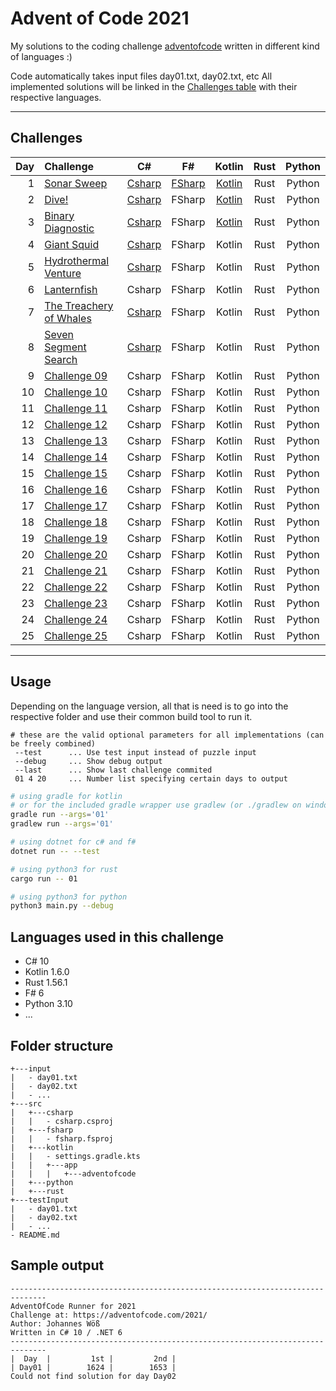 # Advent of Code 2021

My solutions to the coding challenge [adventofcode](https://adventofcode.com/2021) written in different kind of languages :)

Code automatically takes input files day01.txt, day02.txt, etc
All implemented solutions will be linked in the [Challenges table](##Challenges)  with their respective languages.

---

## Challenges

| Day | Challenge | C# | F# | Kotlin | Rust | Python |
| ---: |:---------| :-------:| :-------:| :-------:| :-------:| :-------:|
|  1  | [Sonar Sweep](https://adventofcode.com/2021/day/1) | [Csharp](src/csharp/impl/Day01.cs) | [FSharp](src/fsharp/impl/Day01.fs) | [Kotlin](src/kotlin/app/adventofcode/impl/Day01.kt) | Rust | Python
|  2  | [Dive!](https://adventofcode.com/2021/day/2) | [Csharp](src/csharp/impl/Day02.cs) | FSharp | [Kotlin](src/kotlin/app/adventofcode/impl/Day02.kt) | Rust | Python
|  3  | [Binary Diagnostic](https://adventofcode.com/2021/day/3) | [Csharp](src/csharp/impl/Day03.cs) | FSharp | [Kotlin](src/kotlin/app/adventofcode/impl/Day03.kt) | Rust | Python
|  4  | [Giant Squid](https://adventofcode.com/2021/day/4) | [Csharp](src/csharp/impl/Day04.cs) | FSharp | Kotlin | Rust | Python
|  5  | [Hydrothermal Venture](https://adventofcode.com/2021/day/5) | [Csharp](src/csharp/impl/Day05.cs) | FSharp | Kotlin | Rust | Python
|  6  | [Lanternfish](https://adventofcode.com/2021/day/6) | Csharp | FSharp | Kotlin | Rust | Python
|  7  | [The Treachery of Whales](https://adventofcode.com/2021/day/7) | [Csharp](src/csharp/impl/Day07.cs) | FSharp | Kotlin | Rust | Python
|  8  | [Seven Segment Search](https://adventofcode.com/2021/day/8) | [Csharp](src/csharp/impl/Day08.cs) | FSharp | Kotlin | Rust | Python
|  9  | [Challenge 09](https://adventofcode.com/2021/day/9) | Csharp | FSharp | Kotlin | Rust | Python
| 10  | [Challenge 10](https://adventofcode.com/2021/day/10) | Csharp | FSharp | Kotlin | Rust | Python
| 11  | [Challenge 11](https://adventofcode.com/2021/day/11) | Csharp | FSharp | Kotlin | Rust | Python
| 12  | [Challenge 12](https://adventofcode.com/2021/day/12) | Csharp | FSharp | Kotlin | Rust | Python
| 13  | [Challenge 13](https://adventofcode.com/2021/day/13) | Csharp | FSharp | Kotlin | Rust | Python
| 14  | [Challenge 14](https://adventofcode.com/2021/day/14) | Csharp | FSharp | Kotlin | Rust | Python
| 15  | [Challenge 15](https://adventofcode.com/2021/day/15) | Csharp | FSharp | Kotlin | Rust | Python
| 16  | [Challenge 16](https://adventofcode.com/2021/day/16) | Csharp | FSharp | Kotlin | Rust | Python
| 17  | [Challenge 17](https://adventofcode.com/2021/day/17) | Csharp | FSharp | Kotlin | Rust | Python
| 18  | [Challenge 18](https://adventofcode.com/2021/day/18) | Csharp | FSharp | Kotlin | Rust | Python
| 19  | [Challenge 19](https://adventofcode.com/2021/day/19) | Csharp | FSharp | Kotlin | Rust | Python
| 20  | [Challenge 20](https://adventofcode.com/2021/day/20) | Csharp | FSharp | Kotlin | Rust | Python
| 21  | [Challenge 21](https://adventofcode.com/2021/day/21) | Csharp | FSharp | Kotlin | Rust | Python
| 22  | [Challenge 22](https://adventofcode.com/2021/day/22) | Csharp | FSharp | Kotlin | Rust | Python
| 23  | [Challenge 23](https://adventofcode.com/2021/day/23) | Csharp | FSharp | Kotlin | Rust | Python
| 24  | [Challenge 24](https://adventofcode.com/2021/day/24) | Csharp | FSharp | Kotlin | Rust | Python
| 25  | [Challenge 25](https://adventofcode.com/2021/day/25) | Csharp | FSharp | Kotlin | Rust | Python

---

## Usage

Depending on the language version, all that is need is to go into the respective folder and
use their common build tool to run it.

```
# these are the valid optional parameters for all implementations (can be freely combined)
 --test      ... Use test input instead of puzzle input
 --debug     ... Show debug output
 --last      ... Show last challenge commited
 01 4 20     ... Number list specifying certain days to output 
```
```zsh
# using gradle for kotlin
# or for the included gradle wrapper use gradlew (or ./gradlew on windows)
gradle run --args='01'
gradlew run --args='01'

# using dotnet for c# and f#
dotnet run -- --test

# using python3 for rust
cargo run -- 01

# using python3 for python
python3 main.py --debug
```

## Languages used in this challenge

* C# 10
* Kotlin 1.6.0
* Rust 1.56.1
* F# 6
* Python 3.10
* ...

## Folder structure 

```
+---input
|   - day01.txt
|   - day02.txt
|   - ...
+---src
|   +---csharp
|   |   - csharp.csproj
|   +---fsharp
|   |   - fsharp.fsproj
|   +---kotlin
|   |   - settings.gradle.kts
|   |   +---app
|   |   |   +---adventofcode
|   +---python
|   +---rust
+---testInput
|   - day01.txt
|   - day02.txt
|   - ...
- README.md
```


## Sample output

```log
------------------------------------------------------------------------------
AdventOfCode Runner for 2021
Challenge at: https://adventofcode.com/2021/
Author: Johannes Wöß
Written in C# 10 / .NET 6
------------------------------------------------------------------------------
|  Day  |         1st |         2nd |
| Day01 |        1624 |        1653 |
Could not find solution for day Day02
```
